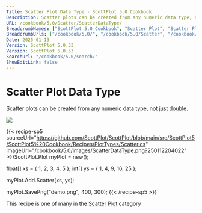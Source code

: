 ```yaml
---
Title: Scatter Plot Data Type - ScottPlot 5.0 Cookbook
Description: Scatter plots can be created from any numeric data type, not just double.
URL: /cookbook/5.0/Scatter/ScatterDataType/
BreadcrumbNames: ["ScottPlot 5.0 Cookbook", "Scatter Plot", "Scatter Plot Data Type"]
BreadcrumbUrls: ["/cookbook/5.0/", "/cookbook/5.0/Scatter", "/cookbook/5.0/Scatter/ScatterDataType"]
Date: 2025-01-13
Version: ScottPlot 5.0.53
Version: ScottPlot 5.0.53
SearchUrl: "/cookbook/5.0/search/"
ShowEditLink: false
---
```



<div class='d-flex align-items-center mt-5'>
<h1 class='me-2 text-dark my-0 border-0'>Scatter Plot Data Type</h1>
</div>

Scatter plots can be created from any numeric data type, not just double.

[![](/cookbook/5.0/images/ScatterDataType.png?250112204022)](/cookbook/5.0/images/ScatterDataType.png?250112204022)

{{< recipe-sp5 sourceUrl="https://github.com/ScottPlot/ScottPlot/blob/main/src/ScottPlot5/ScottPlot5%20Cookbook/Recipes/PlotTypes/Scatter.cs" imageUrl="/cookbook/5.0/images/ScatterDataType.png?250112204022" >}}ScottPlot.Plot myPlot = new();

float[] xs = { 1, 2, 3, 4, 5 };
int[] ys = { 1, 4, 9, 16, 25 };

myPlot.Add.Scatter(xs, ys);

myPlot.SavePng("demo.png", 400, 300);
{{< /recipe-sp5 >}}

<div class='my-5 text-center'>This recipe is one of many in the <a href='/cookbook/5.0/Scatter'>Scatter Plot</a> category</div>


